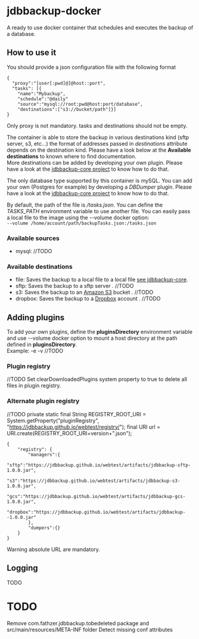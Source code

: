 # jdbbackup-docker
A ready to use docker container that schedules and executes the backup of a database.

## How to use it
You should provide a json configuration file with the following format

```
{
  "proxy":"[user[:pwd]@]@host::port",
  "tasks": [{
  	"name":"Mybackup",
  	"schedule":"@daily"
  	"source":"mysql://root:pwd@host:port/database",
  	"destinations":["s3://bucket/path"]}]
}
```

Only proxy is not mandatory. tasks and destinations should not be empty.

The container is able to store the backup in various destinations kind (sftp server, s3, etc...) the format of addresses passed in *destinations* attribute depends on the destination kind. Please have a look below at the **Available destinations** to known where to find documentation.  
More destinations can be added by developing your own plugin. Please have a look at the [jdbbackup-core project](https://github.com/jdbbackup/jdbbackup-core) to know how to do that.

The only database type supported by this container is mySQL. You can add your own (Postgres for example) by developing a *DBDumper* plugin. Please have a look at the [jdbbackup-core project](https://github.com/jdbbackup/jdbbackup-core) to know how to do that.

By default, the path of the file is */tasks.json*. You can define the *TASKS_PATH* environment variable to use another file.
You can easily pass a local file to the image using the --volume docker option:  
```--volume /home/account/path/backupTasks.json:/tasks.json```

### Available sources
- mysql: //TODO

### Available destinations
- file: Saves the backup to a local file to a local file [see jdbbackup-core](https://github.com/jdbbackup/jdbbackup-core).
- sftp: Saves the backup to a sftp server [](). //TODO
- s3: Saves the backup to an [Amazon S3](https://aws.amazon.com/s3/) bucket [](). //TODO
- dropbox: Saves the backup to a [Dropbox](https://www.dropbox.com/) account [](). //TODO

## Adding plugins
To add your own plugins, define the **pluginsDirectory** environment variable and use --volume docker option to mount a host directory at the path defined in **pluginsDirectory**.  
Example: -e -v //TODO

### Plugin registry
//TODO
Set clearDownloadedPlugins system property to true to delete all files in plugin registry.

### Alternate plugin registry
//TODO
private static final String REGISTRY_ROOT_URI = System.getProperty("pluginRegistry", "https://jdbbackup.github.io/webtest/registry/");
final URI url = URI.create(REGISTRY_ROOT_URI+version+".json");

```
{
	"registry": {
		"managers":{
			"sftp":"https://jdbbackup.github.io/webtest/artifacts/jdbbackup-sftp-1.0.0.jar",
			"s3":"https://jdbbackup.github.io/webtest/artifacts/jdbbackup-s3-1.0.0.jar",
			"gcs":"https://jdbbackup.github.io/webtest/artifacts/jdbbackup-gcs-1.0.0.jar",
			"dropbox":"https://jdbbackup.github.io/webtest/artifacts/jdbbackup--1.0.0.jar"
		},
		"dumpers":{}
	}
}
```
Warning absolute URL are mandatory.

## Logging
TODO

# TODO
Remove com.fathzer.jdbbackup.tobedeleted package and src/main/resources/META-INF folder
Detect missing conf attributes